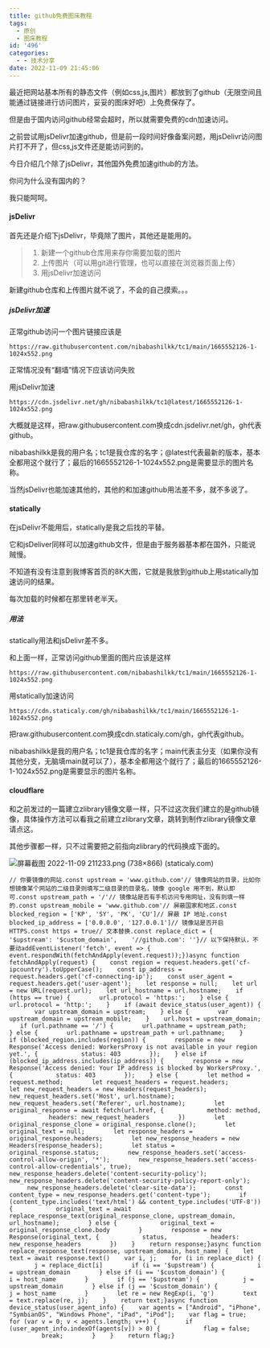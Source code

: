 ```yaml
---
title: github免费图床教程
tags:
  - 原创
  - 图床教程
id: '496'
categories:
  - - 技术分享
date: 2022-11-09 21:45:06
---
```


最近把网站基本所有的静态文件（例如css,js,图片）都放到了github（无限空间且能通过链接进行访问图片，妥妥的图床好吧）上免费保存了。

但是由于国内访问github经常会超时，所以就需要免费的cdn加速访问。

之前尝试用jsDelivr加速github，但是前一段时间好像备案问题，用jsDelivr访问图片打不开了，但css,js文件还是能访问到的。

今日介绍几个除了jsDelivr，其他国外免费加速github的方法。

你问为什么没有国内的？

我只能呵呵。

#### jsDelivr

首先还是介绍下jsDelivr，毕竟除了图片，其他还是能用的。

> 1.  新建一个github仓库用来存你需要加载的图片
> 2.  上传图片（可以用git进行管理，也可以直接在浏览器页面上传）
> 3.  用jsDelivr加速访问

新建github仓库和上传图片就不说了，不会的自己摸索。。。

##### jsDelivr加速

正常github访问一个图片链接应该是

```
https://raw.githubusercontent.com/nibabashilkk/tc1/main/1665552126-1-1024x552.png
```

正常情况没有“翻墙”情况下应该访问失败

用jsDelivr加速

```
https://cdn.jsdelivr.net/gh/nibabashilkk/tc1@latest/1665552126-1-1024x552.png
```

大概就是这样，把raw.githubusercontent.com换成cdn.jsdelivr.net/gh，gh代表github。

nibabashilkk是我的用户名；tc1是我仓库的名字；@latest代表最新的版本，基本全都用这个就行了；最后的1665552126-1-1024x552.png是需要显示的图片名称。

当然jsDelivr也能加速其他的，其他的和加速github用法差不多，就不多说了。

#### statically

在jsDelivr不能用后，statically是我之后找的平替。

它和jsDeliver同样可以加速github文件，但是由于服务器基本都在国外，只能说贼慢。

不知道有没有注意到我博客首页的8K大图，它就是我放到github上用statically加速访问的结果。

每次加载的时候都在那里转老半天。

##### **用法**

statically用法和jsDelivr差不多。

和上面一样，正常访问github里面的图片应该是这样

```
https://raw.githubusercontent.com/nibabashilkk/tc1/main/1665552126-1-1024x552.png
```

用statically加速访问

```
https://cdn.staticaly.com/gh/nibabashilkk/tc1/main/1665552126-1-1024x552.png
```

把raw.githubusercontent.com换成cdn.staticaly.com/gh，gh代表github。

nibabashilkk是我的用户名；tc1是我仓库的名字；main代表主分支（如果你没有其他分支，无脑填main就可以了），基本全都用这个就行了；最后的1665552126-1-1024x552.png是需要显示的图片名称。

#### cloudflare

和之前发过的一篇建立zlibrary镜像文章一样，只不过这次我们建立的是github镜像，具体操作方法可以看我之前建立zlibrary文章，跳转到制作zlibrary镜像文章请点这。

其他步骤都一样，只不过需要把之前指向zlibrary的代码换成下面的。

![屏幕截图 2022-11-09 211233.png (738×866) (staticaly.com)](https://cdn.staticaly.com/gh/nibabashilkk/tc1/main/%E5%B1%8F%E5%B9%95%E6%88%AA%E5%9B%BE%202022-11-09%20211233.png)

```
// 你要镜像的网站.const upstream = 'www.github.com'​// 镜像网站的目录，比如你想镜像某个网站的二级目录则填写二级目录的目录名，镜像 google 用不到，默认即可.const upstream_path = '/'​// 镜像站是否有手机访问专用网址，没有则填一样的.const upstream_mobile = 'www.github.com'​// 屏蔽国家和地区.const blocked_region = ['KP', 'SY', 'PK', 'CU']​// 屏蔽 IP 地址.const blocked_ip_address = ['0.0.0.0', '127.0.0.1']​// 镜像站是否开启 HTTPS.const https = true​// 文本替换.const replace_dict = {    '$upstream': '$custom_domain',    '//github.com': ''}​// 以下保持默认，不要动addEventListener('fetch', event => {    event.respondWith(fetchAndApply(event.request));})​async function fetchAndApply(request) {​    const region = request.headers.get('cf-ipcountry').toUpperCase();    const ip_address = request.headers.get('cf-connecting-ip');    const user_agent = request.headers.get('user-agent');​    let response = null;    let url = new URL(request.url);    let url_hostname = url.hostname;​    if (https == true) {        url.protocol = 'https:';    } else {        url.protocol = 'http:';    }​    if (await device_status(user_agent)) {        var upstream_domain = upstream;    } else {        var upstream_domain = upstream_mobile;    }​    url.host = upstream_domain;    if (url.pathname == '/') {        url.pathname = upstream_path;    } else {        url.pathname = upstream_path + url.pathname;    }​    if (blocked_region.includes(region)) {        response = new Response('Access denied: WorkersProxy is not available in your region yet.', {            status: 403        });    } else if (blocked_ip_address.includes(ip_address)) {        response = new Response('Access denied: Your IP address is blocked by WorkersProxy.', {            status: 403        });    } else {        let method = request.method;        let request_headers = request.headers;        let new_request_headers = new Headers(request_headers);​        new_request_headers.set('Host', url.hostname);        new_request_headers.set('Referer', url.hostname);​        let original_response = await fetch(url.href, {            method: method,            headers: new_request_headers        })​        let original_response_clone = original_response.clone();        let original_text = null;        let response_headers = original_response.headers;        let new_response_headers = new Headers(response_headers);        let status = original_response.status;​        new_response_headers.set('access-control-allow-origin', '*');        new_response_headers.set('access-control-allow-credentials', true);        new_response_headers.delete('content-security-policy');        new_response_headers.delete('content-security-policy-report-only');        new_response_headers.delete('clear-site-data');​        const content_type = new_response_headers.get('content-type');        if (content_type.includes('text/html') && content_type.includes('UTF-8')) {            original_text = await replace_response_text(original_response_clone, upstream_domain, url_hostname);        } else {            original_text = original_response_clone.body        }​        response = new Response(original_text, {            status,            headers: new_response_headers        })    }    return response;}​async function replace_response_text(response, upstream_domain, host_name) {    let text = await response.text()​    var i, j;    for (i in replace_dict) {        j = replace_dict[i]        if (i == '$upstream') {            i = upstream_domain        } else if (i == '$custom_domain') {            i = host_name        }​        if (j == '$upstream') {            j = upstream_domain        } else if (j == '$custom_domain') {            j = host_name        }​        let re = new RegExp(i, 'g')        text = text.replace(re, j);    }    return text;}​​async function device_status(user_agent_info) {    var agents = ["Android", "iPhone", "SymbianOS", "Windows Phone", "iPad", "iPod"];    var flag = true;    for (var v = 0; v < agents.length; v++) {        if (user_agent_info.indexOf(agents[v]) > 0) {            flag = false;            break;        }    }    return flag;}
```